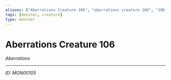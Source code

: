 ```yaml
---
aliases: ["Aberrations Creature 106", "aberrations creature 106", "106 Creature Aberrations"]
tags: [monster, creature]
type: monster
---
```


# Aberrations Creature 106

*Aberrations*

---
*ID: MON00105*
